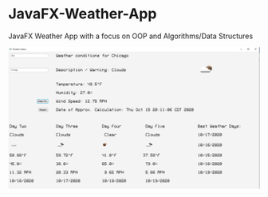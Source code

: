 # JavaFX-Weather-App
JavaFX Weather App with a focus on OOP and Algorithms/Data Structures

![Screenshot](images/screenshot.png)
